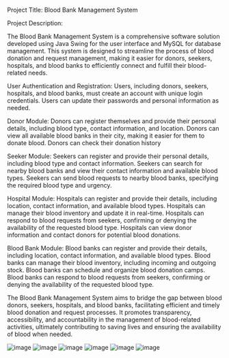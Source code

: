 Project Title: Blood Bank Management System

Project Description:

The Blood Bank Management System is a comprehensive software solution developed using Java Swing for the user interface and MySQL for database management. This system is designed to streamline the process of blood donation and request management, making it easier for donors, seekers, hospitals, and blood banks to efficiently connect and fulfill their blood-related needs.

User Authentication and Registration:
Users, including donors, seekers, hospitals, and blood banks, must create an account with unique login credentials.
Users can update their passwords and personal information as needed.

Donor Module:
Donors can register themselves and provide their personal details, including blood type, contact information, and location.
Donors can view all available blood banks in their city, making it easier for them to donate blood.
Donors can check their donation history

Seeker Module:
Seekers can register and provide their personal details, including blood type and contact information.
Seekers can search for nearby blood banks and view their contact information and available blood types.
Seekers can send blood requests to nearby blood banks, specifying the required blood type and urgency.

Hospital Module:
Hospitals can register and provide their details, including location, contact information, and available blood types.
Hospitals can manage their blood inventory and update it in real-time.
Hospitals can respond to blood requests from seekers, confirming or denying the availability of the requested blood type.
Hospitals can view donor information and contact donors for potential blood donations.

Blood Bank Module:
Blood banks can register and provide their details, including location, contact information, and available blood types.
Blood banks can manage their blood inventory, including incoming and outgoing stock.
Blood banks can schedule and organize blood donation camps.
Blood banks can respond to blood requests from seekers, confirming or denying the availability of the requested blood type.

The Blood Bank Management System aims to bridge the gap between blood donors, seekers, hospitals, and blood banks, facilitating efficient and timely blood donation and request processes. It promotes transparency, accessibility, and accountability in the management of blood-related activities, ultimately contributing to saving lives and ensuring the availability of blood when needed.

![image](https://github.com/vckdinesh/Blood-bank-management-project-with-java-swing/assets/99497161/a3ed0ecf-de16-4ca1-a85d-940c18d56bb6)
![image](https://github.com/vckdinesh/Blood-bank-management-project-with-java-swing/assets/99497161/5f3038d8-651e-4eec-aca7-881a8cc5ed95)
![image](https://github.com/vckdinesh/Blood-bank-management-project-with-java-swing/assets/99497161/fc263cc7-648a-48f0-9b5b-acfb4e6fa27a)
![image](https://github.com/vckdinesh/Blood-bank-management-project-with-java-swing/assets/99497161/7939c014-e11a-48fd-b62a-0ae4e4343545)
![image](https://github.com/vckdinesh/Blood-bank-management-project-with-java-swing/assets/99497161/b4ac5c08-e531-46c8-a79c-c5bdf19cfc66)
![image](https://github.com/vckdinesh/Blood-bank-management-project-with-java-swing/assets/99497161/751ee442-b8e1-487d-96df-e193bef14962)


